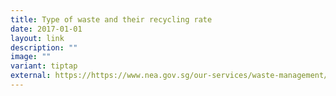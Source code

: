 ```yaml
---
title: Type of waste and their recycling rate
date: 2017-01-01
layout: link
description: ""
image: ""
variant: tiptap
external: https://https://www.nea.gov.sg/our-services/waste-management/waste-statistics-and-overall-recycling
---
```

